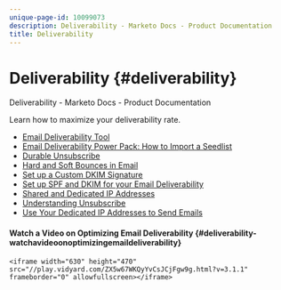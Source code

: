 ```yaml
---
unique-page-id: 10099073
description: Deliverability - Marketo Docs - Product Documentation
title: Deliverability
---
```


# Deliverability {#deliverability}

Deliverability - Marketo Docs - Product Documentation

Learn how to maximize your deliverability rate.

* [Email Deliverability Tool](deliverability/email-deliverability-tool.md)
* [Email Deliverability Power Pack: How to Import a Seedlist](deliverability/email-deliverability-power-pack-how-to-import-a-seedlist.md)
* [Durable Unsubscribe](deliverability/durable-unsubscribe.md)
* [Hard and Soft Bounces in Email](deliverability/hard-and-soft-bounces-in-email.md)
* [Set up a Custom DKIM Signature](deliverability/set-up-a-custom-dkim-signature.md)
* [Set up SPF and DKIM for your Email Deliverability](deliverability/set-up-spf-and-dkim-for-your-email-deliverability.md)
* [Shared and Dedicated IP Addresses](deliverability/shared-and-dedicated-ip-addresses.md)
* [Understanding Unsubscribe](deliverability/understanding-unsubscribe.md)
* [Use Your Dedicated IP Addresses to Send Emails](deliverability/use-your-dedicated-ip-addresses-to-send-emails.md)

#### Watch a Video on Optimizing Email Deliverability {#deliverability-watchavideoonoptimizingemaildeliverability}

`<iframe width="630" height="470" src="//play.vidyard.com/ZX5w67WKQyYvCsJCjFgw9g.html?v=3.1.1" frameborder="0" allowfullscreen></iframe>` 